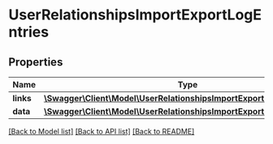 # UserRelationshipsImportExportLogEntries

## Properties
Name | Type | Description | Notes
------------ | ------------- | ------------- | -------------
**links** | [**\Swagger\Client\Model\UserRelationshipsImportExportLogEntriesLinks**](UserRelationshipsImportExportLogEntriesLinks.md) |  | [optional] 
**data** | [**\Swagger\Client\Model\UserRelationshipsImportExportLogEntriesData[]**](UserRelationshipsImportExportLogEntriesData.md) |  | [optional] 

[[Back to Model list]](../../README.md#documentation-for-models) [[Back to API list]](../../README.md#documentation-for-api-endpoints) [[Back to README]](../../README.md)

